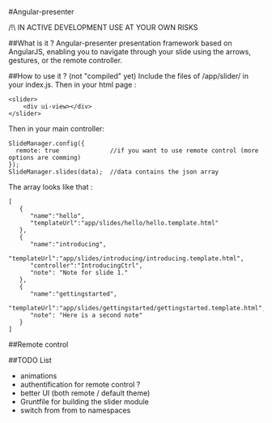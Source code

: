 #Angular-presenter

/!\ IN ACTIVE DEVELOPMENT USE AT YOUR OWN RISKS

##What is it ?
Angular-presenter presentation framework based on AngularJS, enabling you to navigate through your slide using the arrows, gestures, or the remote controller.

##How to use it ?
(not "compiled" yet) Include the files of /app/slider/ in your index.js.
Then in your html page :
```
<slider>
    <div ui-view></div>
</slider>
```

Then in your main controller:
```
SlideManager.config({
  remote: true              //if you want to use remote control (more options are comming)
});
SlideManager.slides(data);  //data contains the json array
```

The array looks like that :
```
[
   {
      "name":"hello",
      "templateUrl":"app/slides/hello/hello.template.html"
   },
   {
      "name":"introducing",
      "templateUrl":"app/slides/introducing/introducing.template.html",
      "controller":"IntroducingCtrl",
      "note": "Note for slide 1."
   },
   {
      "name":"gettingstarted",
      "templateUrl":"app/slides/gettingstarted/gettingstarted.template.html",
      "note": "Here is a second note"
   }
]
```

##Remote control


##TODO List
* animations
* authentification for remote control ?
* better UI (both remote / default theme)
* Gruntfile for building the slider module
* switch from from to namespaces
